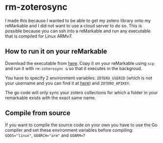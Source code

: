 # rm-zoterosync

I made this because I wanted to be able to get my zotero library onto my reMarkable and I did not want to use a cloud server to do so.
This is possible because you can ssh into a reMarkable and run any executable that is compiled for Linux ARMv7.

## How to run it on your reMarkable

Download the executable from [here](https://github.com/Maaarcocr/rm-zoterosync/releases/download/0.1/rm-zoterosync). Copy it on your reMarkable using `scp` and run it with `rm-zoterosync &` so that it executes in the backgroud.  

You have to specify 2 environment variables: `ZOTERO_USERID` (which is not your username and you can find it at [here](https://www.zotero.org/settings/keys)) and `ZOTERO_APIKEY`.

The go code will only sync your zotero collections for which a folder in your remarkable exists with the exact same name. 

## Compile from source

If you want to compile the source code on your own you have to use the Go compiler and set these environment variables before compiling: `GOOS="linux"`, `GOARCH="arm"` and `GOARM=7`

